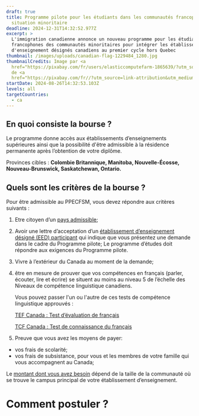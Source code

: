 ```yaml
---
draft: true
title: Programme pilote pour les étudiants dans les communautés francophones en
  situation minoritaire
deadline: 2024-12-31T14:32:52.977Z
excerpt: >
  L'immigration canadienne annonce un nouveau programme pour les étudiants
  francophones des communautés minoritaires pour intégrer les établissements
  d'enseignement désignés canadiens au premier cycle hors Quebec
thumbnail: /images/uploads/canadian-flag-1229484_1280.jpg
thumbnailCredits: Image par <a
  href="https://pixabay.com/fr/users/elasticcomputefarm-1865639/?utm_source=link-attribution&utm_medium=referral&utm_campaign=image&utm_content=1229484">ElasticComputeFarm</a>
  de <a
  href="https://pixabay.com/fr//?utm_source=link-attribution&utm_medium=referral&utm_campaign=image&utm_content=1229484">Pixabay</a>
startDate: 2024-08-26T14:32:53.103Z
levels: all
targetCountries:
  - ca
---
```

## En quoi consiste la bourse ?

Le programme donne accès aux établissements d’enseignements supérieures ainsi que la possibilité d'être admissible à la résidence permanente après l’obtention de votre diplôme.

P﻿rovinces cibles : **Colombie Britannique, Manitoba, Nouvelle-Écosse, Nouveau-Brunswick, Saskatchewan, Ontario.**

## Quels sont les critères de la bourse ?

Pour être admissible au PPECFSM, vous devez répondre aux critères suivants :

1. Etre citoyen d’un [pays admissible](https://www.canada.ca/fr/immigration-refugies-citoyennete/services/etudier-canada/permis-etudes/programme-pilote-etudiants-cfsm.html#s2);
2. Avoir une lettre d’acceptation d’un [établissement d’enseignement désigné (EED) participant](https://www.canada.ca/fr/immigration-refugies-citoyennete/services/etudier-canada/permis-etudes/programme-pilote-etudiants-cfsm.html#s3) qui indique que vous présentez une demande dans le cadre du Programme pilote; Le programme d’études doit répondre aux exigences du Programme pilote.
3. Vivre à l’extérieur du Canada au moment de la demande;
4. être en mesure de prouver que vos compétences en français (parler, écouter, lire et écrire) se situent au moins au niveau 5 de l’échelle des Niveaux de compétence linguistique canadiens.

   Vous pouvez passer l'un ou l'autre de ces tests de compétence linguistique approuvés :

   [TEF Canada : Test d’évaluation de français](https://www.lefrancaisdesaffaires.fr/tests-diplomes/test-evaluation-francais-tef/tef-canada/)

   [TCF Canada : Test de connaissance du français](https://www.france-education-international.fr/test/tcf-canada)
5. Preuve que vous avez les moyens de payer: 

* vos frais de scolarité;
* vos frais de subsistance, pour vous et les membres de votre famille qui vous accompagnent au Canada;

Le [montant dont vous avez besoin](https://www.canada.ca/fr/immigration-refugies-citoyennete/services/etudier-canada/permis-etudes/programme-pilote-etudiants-cfsm.html#s5) dépend de la taille de la communauté où se trouve le campus principal de votre établissement d’enseignement.



# Comment postuler ?